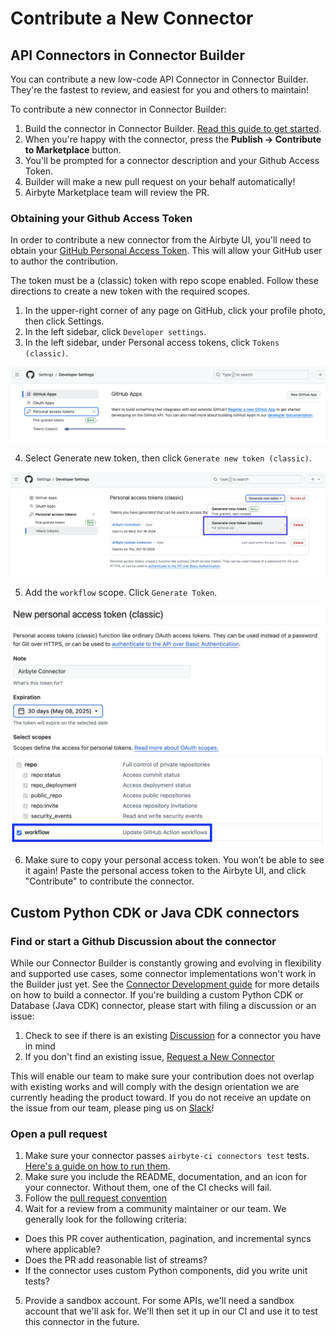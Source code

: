 # Contribute a New Connector

## API Connectors in Connector Builder

You can contribute a new low-code API Connector in Connector Builder. They're the fastest to review, and easiest for you and others to maintain!

To contribute a new connector in Connector Builder:
1. Build the connector in Connector Builder. [Read this guide to get started](../connector-development/connector-builder-ui/overview.md).
2. When you're happy with the connector, press the **Publish -> Contribute to Marketplace** button.
3. You'll be prompted for a connector description and your Github Access Token.
4. Builder will make a new pull request on your behalf automatically!
5. Airbyte Marketplace team will review the PR.

### Obtaining your Github Access Token
In order to contribute a new connector from the Airbyte UI, you'll need to obtain your [GitHub Personal Access Token](https://docs.github.com/en/authentication/keeping-your-account-and-data-secure/managing-your-personal-access-tokens#creating-a-personal-access-token-classic). This will allow your GitHub user to author the contribution.

The token must be a (classic) token with repo scope enabled. Follow these directions to create a new token with the required scopes.
1. In the upper-right corner of any page on GitHub, click your profile photo, then click  Settings.
2. In the left sidebar, click `Developer settings`.
3. In the left sidebar, under  Personal access tokens, click `Tokens (classic)`.

![Select Tokens Classic](./assets/token-classic.png)

4. Select Generate new token, then click `Generate new token (classic)`.

![Generate Tokens Classic](./assets/token-classic-select.png)

5. Add the `workflow` scope. Click `Generate Token`.

![Generate Tokens Classic](./assets/token-classic-scope.png)

6. Make sure to copy your personal access token. You won’t be able to see it again! Paste the personal access token to the Airbyte UI, and click "Contribute" to contribute the connector.

## Custom Python CDK or Java CDK connectors

### Find or start a Github Discussion about the connector

While our Connector Builder is constantly growing and evolving in flexibility and supported use cases, some connector implementations won't work in the Builder just yet.
See the [Connector Development guide](../connector-development/README.md) for more details on how to build a connector. If you're building a custom Python CDK or Database (Java CDK) connector, please start with filing a discussion or an issue:

1. Check to see if there is an existing [Discussion](https://github.com/airbytehq/airbyte/discussions/categories/new-connector-request) for a connector you have in mind
2. If you don't find an existing issue, [Request a New Connector](https://github.com/airbytehq/airbyte/discussions/new?category=new-connector-request)

This will enable our team to make sure your contribution does not overlap with existing works and will comply with the design orientation we are currently heading the product toward. If you do not receive an update on the issue from our team, please ping us on [Slack](https://slack.airbyte.io)!

### Open a pull request

1. Make sure your connector passes `airbyte-ci connectors test` tests. [Here's a guide on how to run them](../connector-development/testing-connectors/README.md).
2. Make sure you include the README, documentation, and an icon for your connector. Without them, one of the CI checks will fail.
3. Follow the [pull request convention](./resources/pull-requests-handbook.md#pull-request-title-convention)
4. Wait for a review from a community maintainer or our team. We generally look for the following criteria:
  - Does this PR cover authentication, pagination, and incremental syncs where applicable?
  - ‌Does the PR add reasonable list of streams?
  - If the connector uses custom Python components, did you write unit tests?
5. Provide a sandbox account. For some APIs, we'll need a sandbox account that we'll ask for. We'll then set it up in our CI and use it to test this connector in the future.
